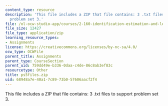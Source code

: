 ```yaml
---
content_type: resource
description: 'This file includes a ZIP that file contains: 3 .txt files to support
  problem set 3.'
file: /ol-ocw-studio-app/courses/2-160-identification-estimation-and-learning-spring-2006/68948a7e40a17c8973b057606aacf2f4_ps5files.zip
file_size: 12427
file_type: application/zip
learning_resource_types:
- Assignments
license: https://creativecommons.org/licenses/by-nc-sa/4.0/
ocw_type: OCWFile
parent_title: Assignments
parent_type: CourseSection
parent_uid: 759dd49e-b336-0daa-c4de-86c8ab3ef83c
resourcetype: Other
title: ps5files.zip
uid: 68948a7e-40a1-7c89-73b0-57606aacf2f4
---
```

This file includes a ZIP that file contains: 3 .txt files to support problem set 3.